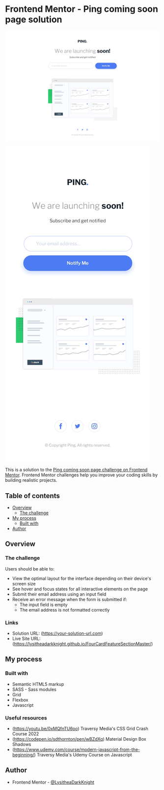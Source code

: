 # Frontend Mentor - Ping coming soon page solution

![Design preview for the Ping coming soon challenge](./design/desktop-design.jpg)

![Design preview for the Ping coming soon challenge](./design/mobile-design.jpg)

This is a solution to the [Ping coming soon page challenge on Frontend Mentor](https://www.frontendmentor.io/challenges/ping-single-column-coming-soon-page-5cadd051fec04111f7b848da). Frontend Mentor challenges help you improve your coding skills by building realistic projects. 
## Table of contents

- [Overview](#overview)
  - [The challenge](#the-challenge)
- [My process](#my-process)
  - [Built with](#built-with)
- [Author](#author)

## Overview

### The challenge

Users should be able to:

- View the optimal layout for the interface depending on their device's screen size
- See hover and focus states for all interactive elements on the page
- Submit their email address using an input field
- Receive an error message when the form is submitted if:
  - The input field is empty
  - The email address is not formatted correctly



### Links

- Solution URL: (https://your-solution-url.com)
- Live Site URL: (https://lysitheadarkknight.github.io/FourCardFeatureSectionMaster/)

## My process

### Built with

- Semantic HTML5 markup
- SASS - Sass modules
- Grid
- Flexbox
- Javascript

### Useful resources

- (https://youtu.be/0xMQfnTU6oo) Traversy Media's CSS Grid Crash Course 2022
- (https://codepen.io/sdthornton/pen/wBZdXq) Material Design Box Shadows
- (https://www.udemy.com/course/modern-javascript-from-the-beginning/) Traversy Media's Udemy Course on Javascript

## Author

- Frontend Mentor - [@LysitheaDarkKnight](https://www.frontendmentor.io/profile/@LysitheaDarkKnight)
